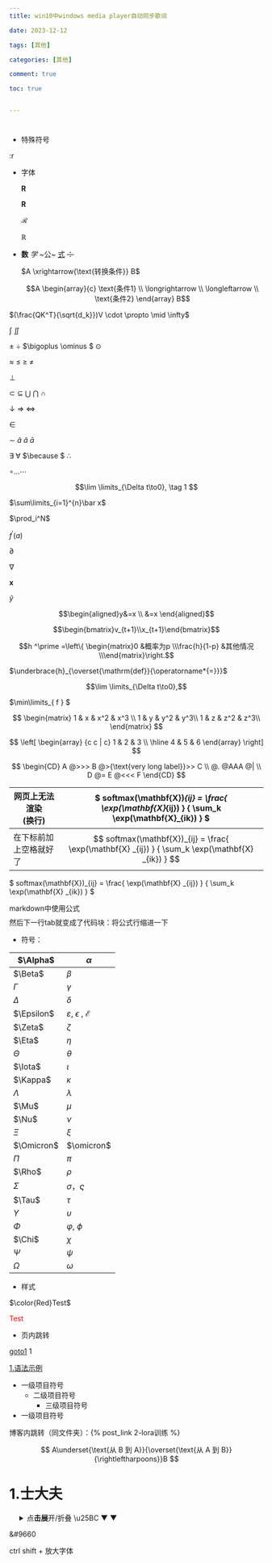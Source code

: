 ```yaml
---
title: win10中windows media player自动同步歌词

date: 2023-12-12

tags: [其他]

categories: [其他]

comment: true

toc: true


---
```


#
<!--more-->

- 特殊符号

:r



- 字体

  $\mathbf R$

  $\boldsymbol{R}$

  $\mathcal{R}$

  $\mathbb{R}$

- **数** *学* ~公~ <u>式</u> ~~：~~

  $A \xrightarrow{\text{转换条件}} B$

  $$A
\begin{array}{c}
  \text{条件1} \\
\longrightarrow \\
  \longleftarrow \\
\text{条件2}
  \end{array}
B$$

$(\frac{QK^T}{\sqrt{d_k}})V \cdot  \propto   \mid   \infty$

 $\int$  $\iint$

$\pm$ $\div$ $\bigoplus \ominus $ $\odot$

$\approx$ $\leq$ $\geq$ $\neq$ 

$\perp$

$\subset$  $\subseteq$  $\bigcup$   $\bigcap$  $\cap$

$\downarrow$ $\Rightarrow$ $\Leftrightarrow$

$\in$

$\sim$ $\tilde a$ $\hat a$ $\bar a$

$\exists$ $\forall$ $\because $ $\therefore$

$\circ \ldots \cdots$

$$\lim \limits_{\Delta t\to0}, \tag 1 $$

$\sum\limits_{i=1}^{n}\bar x$

$\prod_i^N$

$f^\prime(a)$

  $\partial$

  $\nabla$

  $\mathbf{x}$

  $\hat y$

  $$\begin{aligned}y&=x \\ &=x
  \end{aligned}$$

  $$\begin{bmatrix}v_{t+1}\\x_{t+1}\end{bmatrix}$$

$$h ^\prime =\left\{ \begin{matrix}0 &概率为p \\\frac{h}{1-p} &其他情况\\\end{matrix}\right.$$

  $\underbrace{h}_{\overset{\mathrm{def}}{\operatorname*{=}}}$

$$\lim \limits_{\Delta t\to0},$$

$\min\limits_{ f } $

 $$ \begin{matrix} 1 & x & x^2 & x^3 \\ 1 & y & y^2 & y^3\\ 1 & z & z^2 & z^3\\ \end{matrix} $$ 

 $$ \left[  \begin{array}  {c c | c}  1 & 2 & 3 \\ \hline 4 & 5 & 6 \end{array} \right] $$ 

 $$ \begin{CD}    A @>>> B @>{\text{very long label}}>> C \\    @. @AAA @| \\    D @= E @<<< F \end{CD} $$ 

| 网页上无法渲染<br>(换行) | $ softmax(\mathbf{X})_{ij} = \frac{ \exp(\mathbf{X}_{ij}) } { \sum_k \exp(\mathbf{X}_{ik}) } $ |
| ------------------------ | ------------------------------------------------------------ |
| 在下标前加上空格就好了   | $$ softmax(\mathbf{X})_{ij} = \frac{ \exp(\mathbf{X} _{ij}) } { \sum_k \exp(\mathbf{X} _{ik}) } $$ |

  $ softmax(\mathbf{X})_{ij} = \frac{ \exp(\mathbf{X} _{ij}) } { \sum_k \exp(\mathbf{X} _{ik}) } $

markdown中使用公式$$$$然后下一行tab就变成了代码块：将公式行缩进一下

- 符号：

| $\Alpha$   | $\alpha$                                  |
| ---------- | ----------------------------------------- |
| $\Beta$    | $\beta$                                   |
| $\Gamma$   | $\gamma$                                  |
| $\Delta$   | $\delta$                                  |
| $\Epsilon$ | $\varepsilon$, $\epsilon$ , $\mathcal{E}$ |
| $\Zeta$    | $\zeta$                                   |
| $\Eta$     | $\eta$                                    |
| $\Theta$   | $\theta$                                  |
| $\Iota$    | $\iota$                                   |
| $\Kappa$   | $\kappa$                                  |
| $\Lambda$  | $\lambda$                                 |
| $\Mu$      | $\mu$                                     |
| $\Nu$      | $\nu$                                     |
| $\Xi$      | $\xi$                                     |
| $\Omicron$ | $\omicron$                                |
| $\Pi$      | $\pi$                                     |
| $\Rho$     | $\rho$                                    |
| $\Sigma$   | $\sigma$，$\varsigma$                     |
| $\Tau$     | $\tau$                                    |
| $\Upsilon$ | $\upsilon$                                |
| $\Phi$     | $\varphi$, $\phi$                         |
| $\Chi$     | $\chi$                                    |
| $\Psi$     | $\psi$                                    |
| $\Omega$   | $\omega$                                  |



- 样式

 $\color{Red}Test$ 

 <font color=Red>Test</font> 

- 页内跳转

<a href="#goto1">goto1</a>
<span id='goto1'>1</span>

[1.语法示例](#1士大夫)



<ul>
  <li>一级项目符号
    <ul>
      <li>二级项目符号
        <ul>
          <li>三级项目符号</li>
        </ul>
      </li>
    </ul>
  </li>
  <li>一级项目符号</li>
</ul>

博客内跳转（同文件夹）：{% post_link 2-lora训练 %}



$$
A\underset{\text{从 B 到 A}}{\overset{\text{从 A 到 B}}{\rightleftharpoons}}B
$$


# 1.士大夫



<details style="margin-left: 20px;"> <summary>点<b>击展</b>开/折叠 \u25BC &#9660 ▼</summary>
这<b>里是折</b>叠的内容。
你可以在这里添加更多的文字、代码或其他内容。
</details>

&#9660



ctrl shift + 放大字体
